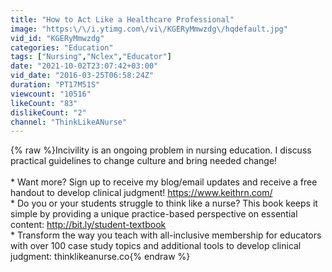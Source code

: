```yaml
---
title: "How to Act Like a Healthcare Professional"
image: "https:\/\/i.ytimg.com\/vi\/KGERyMmwzdg\/hqdefault.jpg"
vid_id: "KGERyMmwzdg"
categories: "Education"
tags: ["Nursing","Nclex","Educator"]
date: "2021-10-02T23:07:42+03:00"
vid_date: "2016-03-25T06:58:24Z"
duration: "PT17M51S"
viewcount: "10516"
likeCount: "83"
dislikeCount: "2"
channel: "ThinkLikeANurse"
---
```

{% raw %}Incivility is an ongoing problem in nursing education. I discuss practical guidelines to change culture and bring needed change!<br /><br />* Want more? Sign up to receive my blog/email updates and receive a free handout to develop clinical judgment! <a rel="nofollow" target="blank" href="https://www.keithrn.com/">https://www.keithrn.com/</a><br />* Do you or your students struggle to think like a nurse? This book keeps it simple by providing a unique practice-based perspective on essential content: <a rel="nofollow" target="blank" href="http://bit.ly/student-textbook">http://bit.ly/student-textbook</a><br />* Transform the way you teach with all-inclusive membership for educators with over 100 case study topics and additional tools to develop clinical judgment: thinklikeanurse.co{% endraw %}
